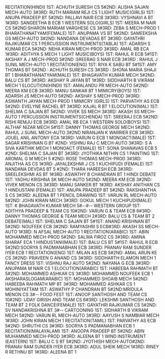 RECITATION(HINDI)
1ST: ACHUTH SURESH CS 5#2ND: ALISHA SAJAN MECH-AUTO 3#3RD: RUTH MARIAM REJI CS 1
LIGHT MUSIC(GIRLS)
1ST: ANUPA PRADEEP BT 5#2ND: PALLAVI NAIR ECB 3#3RD: VYSHNAVI A BT 1#3RD: SANGEETHA B ECB 1
WESTERN SOLO(GIRLS)
1ST: MEERA M NAIR CS 5#2ND:SHARON MARIAM VARGHESE CS 3#3RD: ZEBA S MECH-PROD 1
BHARATHANATYAM(FEMALE)
1ST: ANUPAMA VS BT 5#2ND: SAMEEKSHA GS MECH-AUTO 3#2ND: NANDANA DEVADAS BT 3#3RD: GAYATHRI RAJIKUMAR CS 1
PERCUSSION INSTRUMENTS(TABLA)
1ST: ADARSH S KUMAR ECA 5#2ND: NEHA KIRAN MECH-PROD 3#3RD: AMAL RB ECA 1#3RD: ADITHYA S MECH 1
LIGHT MUSIC(BOYS)
1ST: RAHUL R ECB 5#1ST: AKSHAY A J MECH-PROD 5#2ND :SREERAG S NAIR ECB 3#3RD : RAHUL J SUNIL MECH-AUTO 1
RECITATION(ENG)
1ST: RIYA K SABU BT 5#1ST: AMY THOMAS BT 5#2ND : ACHUTH SURESH CS 3#3RD : SHONA MARIA SHAJI BT 1
BHARATHANATYAM(MALE)
1ST: BHAGAVATH KUMAR MECH 5#2ND: BALU CS BT 3#3RD: AKSHAY R JAYAN BT 1#3RD: SIDDHARTH B VIKRAM MECH 1
ELOCUTION(HINDI)
1ST: AMALANDU PR MECH-AUTO 5#2ND: MEERA KM ECB 3#3RD: MANU SANKAR BT 1
MIMICRY(BOYS)
1ST: ADARSH JS MECH-AUTO 5#2ND: AKSHAY S MECH-PROD 3#3RD: ASWANTH JAYAN MECH-PROD 1
MIMICRY (GIRLS)
1ST: PARVATHY AS ECB 5#2ND: EVELYNE RACHEL BT 3#3RD: KAJAL R BT 1
ELOCUTION(MAL)
1ST: SHELMA C SAJAN BT 5#2ND: VIVEK SS MECH 3#3RD: AKASH SS MECH-AUTO 1
PERCUSSION INSTRUMENTS(CHENDA)
1ST: SREERAJ ECB 5#2ND: RISHI REMJU ECB 3#3RD: AMAL RB ECA 1
WESTERN SOLO(BOYS)
1ST: ALTHAF NIZAR MECH 5#1ST: DANNY THOMAS GEORGE MECH 5#2ND: RAHUL J SUNIL MECH-AUTO 3#2ND NIRANJAN K WARRIER ECB 3#3RD: JOUEL ANIL ANTONY ECA 1#3RD: VARUN G ECB 1
MONOACT(MALE)
1ST: SAGAR KRISHNAN G BT #2ND: VISHNU RAJ C MECH-AUTO 3#3RD: S A SIVA KARTHIK MECH 1
MONOACT (FEMALE)
1ST: SONA SHANAVAS ECB 5 #2ND: SHELMA C SAJAN BT 3#3RD: JYOTHIKA NITHIN CS 1
PAINTING
1ST: AROMAL G M MECH 5 #2ND: ROSE THOMAS MECH-PROD 3#3RD: ANJITHA AS CS 1#3RD: JAYALEKSHMI J CS 1
KUCHIPUDI (FEMALE)
1ST: NANDANA DEVDAS BT 5 #2ND: THARA HAREESH ECB 3#3RD: SREELEKSHMI AS BT 1#3RD: ASWATHY B CHANDRAN BT 1
HINDI DEBATE
1ST: YADHU KRISHNA SK MECH-AUTO 5#2ND: MEERA KM ECB 3#2ND: VIVEK MENON CS 3#3RD: MANU SANKER BT 1#3RD: AKSHAY ANITHAN CS 1
HINDUSTANI (FEMALE)
1ST: ANUPA PRADEEP BT 5#2ND: RAKSHANTHA S CS 3#3RD: ALEENA BT 1
PENCIL DRAWING
1ST: VARUN RL MECH-AUTO 5#2ND: JOHN KIRAN MECH 3#3RD: GOKUL MECH 1
KUCHIPUDI(MALE)
1ST: K BHAGAVATH KUMAR MECH 5#--#--
WESTERN GROUP
1ST: ADITHYA PRADEEP & TEAM CS 10#2ND: VARUN G & TEAM ECB 6#3RD: DANNY THOMAS GEORGE & TEAM MECH 2#3RD: BALU CS & TEAM BT 2
DEBATE(MAL)
1ST: SHELMA C SAJAN BT 5#1ST: ANAND KRISHNAN BT 5#2ND: NOUFEEK ECB 3#2ND: RAMYASHRI S ECB#3RD: AKASH SS MECH-AUTO 1#3RD: N AFSAL MECH-AUTO 1
RECITATION(ARABIC)
1ST: ABIN MOHAMMED MECH-PROD 5#2ND: SALWA FIROZ CS 3#3RD: AMINA SHARAF ECA 1
HINDUSTANI(MALE)
1ST: BALU CS BT 5#1ST: RAHUL R ECB 5#2ND:SOORYA S PADMANABHAN ECB 3#3RD: PRANAV RAM SUNDER IYER ECB 1
RECITATION(ENG)
1ST: MILAN AS ECB 5#2ND: AMAL ARUN KE CS 3#2ND: PRAVEEN G ANAND CS 3#3RD: SIDDHARTH ELAMON MECH 1
FANCY DRESS
1ST: VISHNU RAJ AUTO 5#2ND: NAYANA G ECB 3#3RD: ANUPAMA M NAIR CS 1
ELOCUTION(ARABIC)
1ST: HABEEBA RAHMATH BT 5#2ND: MOHAMMED ASHKAR CS 3#3RD: MOHAMMED NOUFEEK ECB 1
AKSHARASLOGAM(ARABIC)
1ST: MOHAMMED SHOAIB MECH 5#2ND: HABEEBA RAHMATH MP BT 3#3RD: MOHAMMED ASHKAR CS 1
MOHINIYATTAM
1ST: ASWATHY P CHANDRAN BT 5#2ND:MRIDULA MENON CS 3#--
FOOD FEST
1ST: ANOOP SANTHOSH AND TEAM CS 10#2ND: UDAY GIRISH AND TEAM CS 6#3RD: LEKSHMI SANTHOSH AND TEAM BT 2
FOLK DANCE(FEMALE)
1ST: GAYATHRI RAJKUMAR CS 5#2ND: SV NANDAKRISHNA BT 3#--
CARTOONING
1ST: SIDHARTH B VIKRAM MECH 5#2ND: VARUN RL MECH-AUTO 3#3RD: AAYUSH S NAMBIAR MECH 1#3RD: JOHN KIRAN MECH 1
RECITATION(TAMIL)
1ST: PARVATHY AS ECB 5#2ND: SHRUTHI CS 3#3RD: SOORYA S PADMANABHAN ECB 1
RECITATION(MALAYALAM)
1ST: ANOOPA PRADEEP BT 5#2ND: ABIN MUHAMMED MECH-PROD 3#3RD: ALEENA BT 1
WIND INSTRUMENT (EASTERN)
1ST: BALU C S BT 5#2ND: JYOTHISH MECH-AUTO#2ND: PRANAV RAM SUNDER IYER ECB 3#3RD: ADUL SHEIK MECH 1#3RD: RINEY R RETHNU BT 1#3RD: ALEENA BT 1
